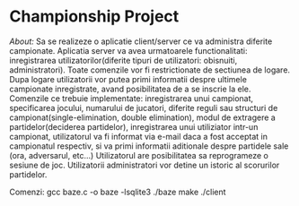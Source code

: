 # Championship Project

*About:* Sa se realizeze o aplicatie client/server ce va administra diferite campionate. Aplicatia server va avea urmatoarele functionalitati: inregistrarea utilizatorilor(diferite tipuri de utilizatori: obisnuiti, administratori). Toate comenzile vor fi restrictionate de sectiunea de logare. Dupa logare utilizatorii vor putea primi informatii despre ultimele campionate inregistrate, avand posibilitatea de a se inscrie la ele. Comenzile ce trebuie implementate: inregistrarea unui campionat, specificarea jocului, numarului de jucatori, diferite reguli sau structuri de campionat(single-elimination, double elimination), modul de extragere a partidelor(deciderea partidelor), inregistrarea unui utiliziator intr-un campionat, utilizatorul va fi informat via e-mail daca a fost acceptat in campionatul respectiv, si va primi informatii aditionale despre partidele sale (ora, adversarul, etc...) Utilizatorul are posibilitatea sa reprogrameze o sesiune de joc. Utilizatorii administratori vor detine un istoric al scorurilor partidelor.

Comenzi:
 gcc baze.c -o baze -lsqlite3
 ./baze
 make
 ./client